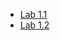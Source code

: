 * [Lab 1.1](https://github.com/V1ckeyR/RTS/tree/main/lab11)
* [Lab 1.2](https://github.com/V1ckeyR/RTS/tree/main/lab12)

